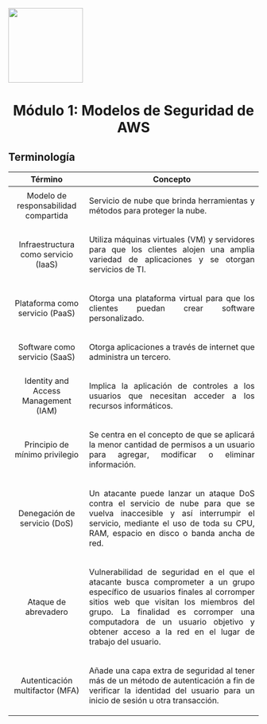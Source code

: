 <p align="left">
  <img src="https://semanadelcannabis.cayetano.edu.pe/assets/img/logo-upch.png" width="150">
  <h1 align="center">Módulo 1: Modelos de Seguridad de AWS</h1>
</p>

## Terminología

| Término  | Concepto  |
| :------------: | :------------: |
| Modelo de responsabilidad compartida  | <p align="justify">Servicio de nube que brinda herramientas y métodos para proteger la nube.</p>  |
| Infraestructura como servicio (IaaS)  | <p align="justify">Utiliza máquinas virtuales (VM) y servidores para que los clientes alojen una amplia variedad de aplicaciones y se otorgan servicios de TI.</p>  |
| Plataforma como servicio (PaaS)  | <p align="justify">Otorga una plataforma virtual para que los clientes puedan crear software personalizado.</p>  |
| Software como servicio (SaaS)  | <p align="justify">Otorga aplicaciones a través de internet que administra un tercero.</p>  |
| Identity and Access Management (IAM)  | <p align="justify">Implica la aplicación de controles a los usuarios que necesitan acceder a los recursos informáticos.</p>  |
| Principio de mínimo privilegio  | <p align="justify">Se centra en el concepto de que se aplicará la menor cantidad de permisos a un usuario para agregar, modificar o eliminar información.</p>  |
| Denegación de servicio (DoS)  | <p align="justify">Un atacante puede lanzar un ataque DoS contra el servicio de nube para que se vuelva inaccesible y así interrumpir el servicio, mediante el uso de toda su CPU, RAM, espacio en disco o banda ancha de red.</p>  |
| Ataque de abrevadero  | <p align="justify">Vulnerabilidad de seguridad en el que el atacante busca comprometer a un grupo específico de usuarios finales al corromper sitios web que visitan los miembros del grupo. La finalidad es corromper una computadora de un usuario objetivo y obtener acceso a la red en el lugar de trabajo del usuario.</p>  |
| Autenticación multifactor (MFA)  | <p align="justify">Añade una capa extra de seguridad al tener más de un método de autenticación a fin de verificar la identidad del usuario para un inicio de sesión u otra transacción.</p>  |
